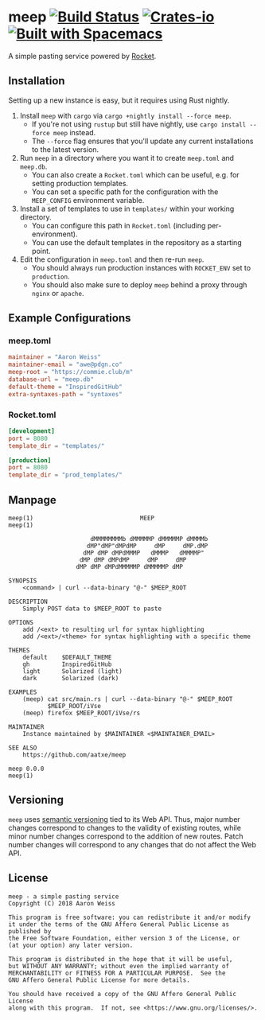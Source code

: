 # meep [![Build Status][ci-badge]][ci] [![Crates-io][cr-badge]][cr] [![Built with Spacemacs][bws]][sm]

[ci-badge]: https://travis-ci.org/aatxe/meep.svg
[ci]: https://travis-ci.org/aatxe/meep
[cr-badge]: https://img.shields.io/crates/v/meep.svg
[cr]: https://crates.io/crates/meep
[bws]: https://cdn.rawgit.com/syl20bnr/spacemacs/442d025779da2f62fc86c2082703697714db6514/assets/spacemacs-badge.svg
[sm]: http://spacemacs.org

A simple pasting service powered by [Rocket][rocket].

[rocket]: https://rocket.rs/

## Installation

Setting up a new instance is easy, but it requires using Rust nightly.

1. Install `meep` with `cargo` via `cargo +nightly install --force meep`.
    - If you're not using `rustup` but still have nightly, use `cargo install --force meep` instead.
    - The `--force` flag ensures that you'll update any current installations to the latest version.
2. Run `meep` in a directory where you want it to create `meep.toml` and `meep.db`.
    - You can also create a `Rocket.toml` which can be useful, e.g. for setting production templates.
    - You can set a specific path for the configuration with the `MEEP_CONFIG` environment variable.
3. Install a set of templates to use in `templates/` within your working directory.
    - You can configure this path in `Rocket.toml` (including per-environment).
    - You can use the default templates in the repository as a starting point.
4. Edit the configuration in `meep.toml` and then re-run `meep`.
    - You should always run production instances with `ROCKET_ENV` set to `production`.
    - You should also make sure to deploy `meep` behind a proxy through `nginx` or `apache`.

## Example Configurations

### meep.toml

```toml
maintainer = "Aaron Weiss"
maintainer-email = "awe@pdgn.co"
meep-root = "https://commie.club/m"
database-url = "meep.db"
default-theme = "InspiredGitHub"
extra-syntaxes-path = "syntaxes"
```

### Rocket.toml

```toml
[development]
port = 8080
template_dir = "templates/"

[production]
port = 8080
template_dir = "prod_templates/"
```

## Manpage

```
meep(1)                              MEEP                              meep(1)

                       dMMMMMMMMb dMMMMMP dMMMMMP dMMMMb
                      dMP"dMP"dMPdMP     dMP     dMP.dMP
                     dMP dMP dMPdMMMP   dMMMP   dMMMMP"
                    dMP dMP dMPdMP     dMP     dMP
                   dMP dMP dMPdMMMMMP dMMMMMP dMP

SYNOPSIS
    <command> | curl --data-binary "@-" $MEEP_ROOT

DESCRIPTION
    Simply POST data to $MEEP_ROOT to paste

OPTIONS
    add /<ext> to resulting url for syntax highlighting
    add /<ext>/<theme> for syntax highlighting with a specific theme

THEMES
    default    $DEFAULT_THEME
    gh         InspiredGitHub
    light      Solarized (light)
    dark       Solarized (dark)

EXAMPLES
    (meep) cat src/main.rs | curl --data-binary "@-" $MEEP_ROOT
           $MEEP_ROOT/iVse
    (meep) firefox $MEEP_ROOT/iVse/rs

MAINTAINER
    Instance maintained by $MAINTAINER <$MAINTAINER_EMAIL>

SEE ALSO
    https://github.com/aatxe/meep

meep 0.0.0                                                             meep(1)
```

## Versioning

`meep` uses [semantic versioning](https://semver.org) tied to its Web API. Thus, major number
changes correspond to changes to the validity of existing routes, while minor number changes
correspond to the addition of new routes. Patch number changes will correspond to any changes that
do not affect the Web API.

## License

```
meep - a simple pasting service
Copyright (C) 2018 Aaron Weiss 

This program is free software: you can redistribute it and/or modify
it under the terms of the GNU Affero General Public License as published by
the Free Software Foundation, either version 3 of the License, or
(at your option) any later version.

This program is distributed in the hope that it will be useful,
but WITHOUT ANY WARRANTY; without even the implied warranty of
MERCHANTABILITY or FITNESS FOR A PARTICULAR PURPOSE.  See the
GNU Affero General Public License for more details.

You should have received a copy of the GNU Affero General Public License
along with this program.  If not, see <https://www.gnu.org/licenses/>.
```
